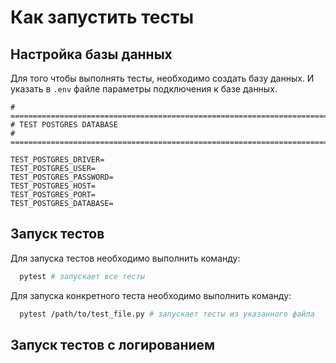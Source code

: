 # Как запустить тесты

## Настройка базы данных

Для того чтобы выполнять тесты, необходимо создать базу данных.
И указать в `.env` файле параметры подключения к базе данных.

```dotenv
# ===================================================================================
# TEST POSTGRES DATABASE
# ===================================================================================

TEST_POSTGRES_DRIVER=
TEST_POSTGRES_USER=
TEST_POSTGRES_PASSWORD=
TEST_POSTGRES_HOST=
TEST_POSTGRES_PORT=
TEST_POSTGRES_DATABASE=
````

## Запуск тестов

Для запуска тестов необходимо выполнить команду:

```bash
  pytest # запускает все тесты
```

Для запуска конкретного теста необходимо выполнить команду:

```bash
  pytest /path/to/test_file.py # запускает тесты из указанного файла
```

## Запуск тестов с логированием